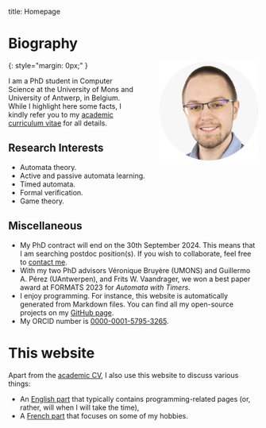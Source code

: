 title: Homepage

# Biography

<img style="float: right; max-width: 200px; margin-left: 50px; margin-bottom: 20px;" src="portrait.png"/>
{: style="margin: 0px;" }

I am a PhD student in Computer Science at the University of Mons and University of Antwerp, in Belgium.
While I highlight here some facts, I kindly refer you to my [academic curriculum vitae](academic/index.md) for all details.

## Research Interests

  * Automata theory.
  * Active and passive automata learning.
  * Timed automata.
  * Formal verification.
  * Game theory.

## Miscellaneous

  * My PhD contract will end on the 30th September 2024.
    This means that I am searching postdoc position(s).
    If you wish to collaborate, feel free to [contact me](email:gaetan.staquet@gmail.com).
  * With my two PhD advisors Véronique Bruyère (UMONS) and Guillermo A. Pérez (UAntwerpen), and Frits W. Vaandrager, we won a best paper award at FORMATS 2023 for *Automata with Timers*.
  * I enjoy programming.
    For instance, this website is automatically generated from Markdown files.
    You can find all my open-source projects on my [GitHub page](https://github.com/DocSkellington).
  * My ORCID number is [0000-0001-5795-3265](https://orcid.org/0000-0001-5795-3265).

# This website

Apart from the [academic CV](academic/index.md), I also use this website to discuss various things:

  - An [English part](nonacademic/en/index.md) that typically contains programming-related pages (or, rather, will when I will take the time),
  - A [French part](nonacademic/fr/index.md) that focuses on some of my hobbies.